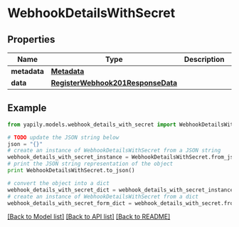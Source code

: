 # WebhookDetailsWithSecret


## Properties
Name | Type | Description | Notes
------------ | ------------- | ------------- | -------------
**metadata** | [**Metadata**](Metadata.md) |  | [optional] 
**data** | [**RegisterWebhook201ResponseData**](RegisterWebhook201ResponseData.md) |  | [optional] 

## Example

```python
from yapily.models.webhook_details_with_secret import WebhookDetailsWithSecret

# TODO update the JSON string below
json = "{}"
# create an instance of WebhookDetailsWithSecret from a JSON string
webhook_details_with_secret_instance = WebhookDetailsWithSecret.from_json(json)
# print the JSON string representation of the object
print WebhookDetailsWithSecret.to_json()

# convert the object into a dict
webhook_details_with_secret_dict = webhook_details_with_secret_instance.to_dict()
# create an instance of WebhookDetailsWithSecret from a dict
webhook_details_with_secret_form_dict = webhook_details_with_secret.from_dict(webhook_details_with_secret_dict)
```
[[Back to Model list]](../README.md#documentation-for-models) [[Back to API list]](../README.md#documentation-for-api-endpoints) [[Back to README]](../README.md)


